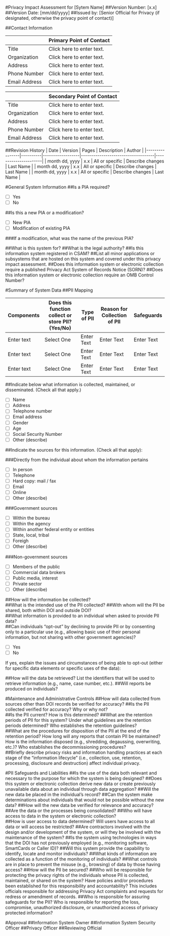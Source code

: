 #Privacy Impact Assessment for [Sytem Name]
##Version Number: [x.x]
##Version Date: [mm/dd/yyyy]
##Issued by: [Senior Official for Privacy (if designated, otherwise the privacy point of contact)]

##Contact Information

|                    | Primary Point of Contact  |
|--------------------|---------------------------|
| Title              | Click here to enter text. |
| Organization       | Click here to enter text. |
| Address            | Click here to enter text. |
| Phone Number       | Click here to enter text. |
| Email Address      | Click here to enter text. |

|                    | Secondary Point of Contact|
|--------------------|---------------------------|
| Title              | Click here to enter text. |
| Organization       | Click here to enter text. |
| Address            | Click here to enter text. |
| Phone Number       | Click here to enter text. |
| Email Address      | Click here to enter text. |

##Revision History
| Date           | Version  | Pages            | Description                        | Author               |
|----------------|----------|------------------|------------------------------------|----------------------|
| month dd, yyyy | x.x      | All or specific  | Describe changes                   | Last Name            |
| month dd, yyyy | x.x      | All or specific  | Describe changes                   | Last Name            |
| month dd, yyyy | x.x      | All or specific  | Describe changes                   | Last Name            |

#General System Information
##Is a PIA required? 
- [ ] Yes
- [ ] No

##Is this a new PIA or a modification?
- [ ] New PIA
- [ ] Modification of existing PIA

###If a modification, what was the name of the previous PIA?

##What is this system for?
##What is the legal authority? 
##Is this information system registered in CSAM? 
##List all minor applications or subsystems that are hosted on this system and covered under this privacy impact assessment. 
##Does this information system or electronic collection require a published Privacy Act System of Records Notice (SORN)? 
##Does this information system or electronic collection require an OMB Control Number?

#Summary of System Data
##PII Mapping

| Components | Does this function collect or store PII? (Yes/No) | Type of PII | Reason for Collection of PII | Safeguards |
|------------|---------------------------------------------------|-------------|------------------------------|------------|
| Enter text | Select One                                        | Enter Text  | Enter Text                   | Enter Text |
| Enter text | Select One                                        | Enter Text  | Enter Text                   | Enter Text |
| Enter text | Select One                                        | Enter Text  | Enter Text                   | Enter Text |

##Indicate below what information is collected, maintained, or disseminated. (Check all that apply.)

- [ ] Name
- [ ] Address
- [ ] Telephone number
- [ ] Email address
- [ ] Gender
- [ ] Age
- [ ] Social Security Number
- [ ] Other (describe)

##Indicate the sources for this information. (Check all that apply):

###Directly from the individual about whom the information pertains
- [ ] In person
- [ ] Telephone
- [ ] Hard copy: mail / fax
- [ ] Email
- [ ] Online
- [ ] Other (describe)

###Government sources
- [ ] Within the bureau
- [ ] Within the agency
- [ ] Within another federal entity or entities
- [ ] State, local, tribal
- [ ] Foreigh
- [ ] Other (describe)

###Non-government sources
- [ ] Members of the public
- [ ] Commercial data brokers
- [ ] Public media, interest
- [ ] Private sector
- [ ] Other (describe)

##How will the information be collected?  
##What is the intended use of the PII collected?
##With whom will the PII be shared, both within DOI and outside DOI?  
##What information is provided to an individual when asked to provide PII data?  
##Can individuals “opt-out” by declining to provide PII or by consenting only to a particular use (e.g., allowing basic use of their personal information, but not sharing with other government agencies)?
- [ ] Yes  
- [ ] No

If yes, explain the issues and circumstances of being able to opt-out (either for specific data elements or specific uses of the data): 

##How will the data be retrieved?  List the identifiers that will be used to retrieve information (e.g., name, case number, etc.).
##Will reports be produced on individuals?

#Maintenance and Administrative Controls
##How will data collected from sources other than DOI records be verified for accuracy?
##Is the PII collected verified for accuracy?  Why or why not?  
##Is the PII current?  How is this determined? 
##What are the retention periods of PII for this system?  Under what guidelines are the retention periods determined?  Who establishes the retention guidelines?  
##What are the procedures for disposition of the PII at the end of the retention period?  How long will any reports that contain PII be maintained?  How is the information disposed (e.g., shredding, degaussing, overwriting, etc.)?  Who establishes the decommissioning procedures?  
##Briefly describe privacy risks and information handling practices at each stage of the “information lifecycle” (i.e., collection, use, retention, processing, disclosure and destruction) affect individual privacy.

#PII Safeguards and Liabilities
##Is the use of the data both relevant and necessary to the purpose for which the system is being designed?
##Does this system or electronic collection derive new data or create previously unavailable data about an individual through data aggregation?
##Will the new data be placed in the individual’s record?
##Can the system make determinations about individuals that would not be possible without the new data?
##How will the new data be verified for relevance and accuracy?
##Are the data or the processes being consolidated?
##Who will have access to data in the system or electronic collection?  
##How is user access to data determined?  Will users have access to all data or will access be restricted?
##Are contractors involved with the design and/or development of the system, or will they be involved with the maintenance of the system?
##Is the system using technologies in ways that the DOI has not previously employed (e.g., monitoring software, SmartCards or Caller ID)?
##Will this system provide the capability to identify, locate and monitor individuals?
##What kinds of information are collected as a function of the monitoring of individuals?
##What controls are in place to prevent the misuse (e.g., browsing) of data by those having access? 
##How will the PII be secured? 
##Who will be responsible for protecting the privacy rights of the individuals whose PII is collected, maintained, or shared on the system?  Have policies and/or procedures been established for this responsibility and accountability?   This includes officials responsible for addressing Privacy Act complaints and requests for redress or amendment of records.
##Who is responsible for assuring safeguards for the PII?  Who is responsible for reporting the loss, compromise, unauthorized disclosure, or unauthorized access of privacy protected information?

#Approval
##Information System Owner
##Information System Security Officer
##Privacy Officer
##Reviewing Official
